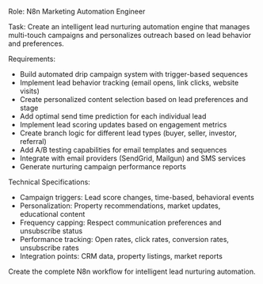 Role: N8n Marketing Automation Engineer  

Task: Create an intelligent lead nurturing automation engine that manages multi-touch campaigns and personalizes outreach based on lead behavior and preferences.

Requirements:
- Build automated drip campaign system with trigger-based sequences
- Implement lead behavior tracking (email opens, link clicks, website visits)
- Create personalized content selection based on lead preferences and stage
- Add optimal send time prediction for each individual lead
- Implement lead scoring updates based on engagement metrics
- Create branch logic for different lead types (buyer, seller, investor, referral)
- Add A/B testing capabilities for email templates and sequences
- Integrate with email providers (SendGrid, Mailgun) and SMS services
- Generate nurturing campaign performance reports

Technical Specifications:
- Campaign triggers: Lead score changes, time-based, behavioral events
- Personalization: Property recommendations, market updates, educational content
- Frequency capping: Respect communication preferences and unsubscribe status
- Performance tracking: Open rates, click rates, conversion rates, unsubscribe rates
- Integration points: CRM data, property listings, market reports

Create the complete N8n workflow for intelligent lead nurturing automation.
